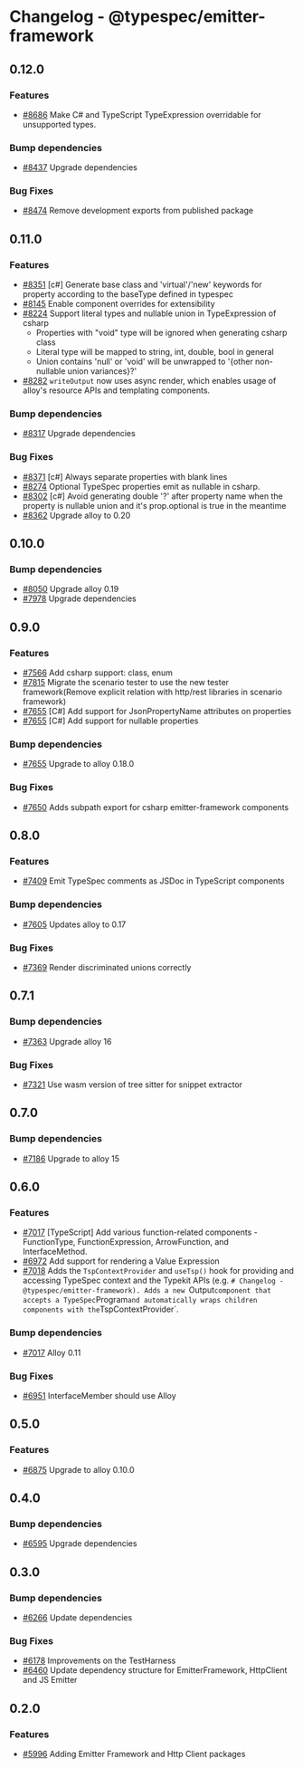 # Changelog - @typespec/emitter-framework

## 0.12.0

### Features

- [#8686](https://github.com/microsoft/typespec/pull/8686) Make C# and TypeScript TypeExpression overridable for unsupported types.

### Bump dependencies

- [#8437](https://github.com/microsoft/typespec/pull/8437) Upgrade dependencies

### Bug Fixes

- [#8474](https://github.com/microsoft/typespec/pull/8474) Remove development exports from published package


## 0.11.0

### Features

- [#8351](https://github.com/microsoft/typespec/pull/8351) [c#] Generate base class and 'virtual'/'new' keywords for property according to the baseType defined in typespec
- [#8145](https://github.com/microsoft/typespec/pull/8145) Enable component overrides for extensibility
- [#8224](https://github.com/microsoft/typespec/pull/8224) Support literal types and nullable union in TypeExpression of csharp
  - Properties with "void" type will be ignored when generating csharp class
  - Literal type will be mapped to string, int, double, bool in general
  - Union contains 'null' or 'void' will be unwrapped to '{other non-nullable union variances}?'
- [#8282](https://github.com/microsoft/typespec/pull/8282) `writeOutput` now uses async render, which enables usage of alloy's resource APIs and templating components.

### Bump dependencies

- [#8317](https://github.com/microsoft/typespec/pull/8317) Upgrade dependencies

### Bug Fixes

- [#8371](https://github.com/microsoft/typespec/pull/8371) [c#] Always separate properties with blank lines
- [#8274](https://github.com/microsoft/typespec/pull/8274) Optional TypeSpec properties emit as nullable in csharp.
- [#8302](https://github.com/microsoft/typespec/pull/8302) [c#] Avoid generating double '?' after property name when the property is nullable union and it's prop.optional is true in the meantime
- [#8362](https://github.com/microsoft/typespec/pull/8362) Upgrade alloy to 0.20


## 0.10.0

### Bump dependencies

- [#8050](https://github.com/microsoft/typespec/pull/8050) Upgrade alloy 0.19
- [#7978](https://github.com/microsoft/typespec/pull/7978) Upgrade dependencies


## 0.9.0

### Features

- [#7566](https://github.com/microsoft/typespec/pull/7566) Add csharp support: class, enum
- [#7815](https://github.com/microsoft/typespec/pull/7815) Migrate the scenario tester to use the new tester framework(Remove explicit relation with http/rest libraries in scenario framework)
- [#7655](https://github.com/microsoft/typespec/pull/7655) [C#] Add support for JsonPropertyName attributes on properties
- [#7655](https://github.com/microsoft/typespec/pull/7655) [C#] Add support for nullable properties

### Bump dependencies

- [#7655](https://github.com/microsoft/typespec/pull/7655) Upgrade to alloy 0.18.0

### Bug Fixes

- [#7650](https://github.com/microsoft/typespec/pull/7650) Adds subpath export for csharp emitter-framework components


## 0.8.0

### Features

- [#7409](https://github.com/microsoft/typespec/pull/7409) Emit TypeSpec comments as JSDoc in TypeScript components

### Bump dependencies

- [#7605](https://github.com/microsoft/typespec/pull/7605) Updates alloy to 0.17

### Bug Fixes

- [#7369](https://github.com/microsoft/typespec/pull/7369) Render discriminated unions correctly


## 0.7.1

### Bump dependencies

- [#7363](https://github.com/microsoft/typespec/pull/7363) Upgrade alloy 16

### Bug Fixes

- [#7321](https://github.com/microsoft/typespec/pull/7321) Use wasm version of tree sitter for snippet extractor


## 0.7.0

### Bump dependencies

- [#7186](https://github.com/microsoft/typespec/pull/7186) Upgrade to alloy 15


## 0.6.0

### Features

- [#7017](https://github.com/microsoft/typespec/pull/7017) [TypeScript] Add various function-related components - FunctionType, FunctionExpression, ArrowFunction, and InterfaceMethod.
- [#6972](https://github.com/microsoft/typespec/pull/6972) Add support for rendering a Value Expression
- [#7018](https://github.com/microsoft/typespec/pull/7018) Adds the `TspContextProvider` and `useTsp()` hook for providing and accessing TypeSpec context and the Typekit APIs (e.g. `# Changelog - @typespec/emitter-framework). Adds a new `Output` component that accepts a TypeSpec `Program` and automatically wraps children components with the `TspContextProvider`.

### Bump dependencies

- [#7017](https://github.com/microsoft/typespec/pull/7017) Alloy 0.11

### Bug Fixes

- [#6951](https://github.com/microsoft/typespec/pull/6951) InterfaceMember should use Alloy


## 0.5.0

### Features

- [#6875](https://github.com/microsoft/typespec/pull/6875) Upgrade to alloy 0.10.0


## 0.4.0

### Bump dependencies

- [#6595](https://github.com/microsoft/typespec/pull/6595) Upgrade dependencies


## 0.3.0

### Bump dependencies

- [#6266](https://github.com/microsoft/typespec/pull/6266) Update dependencies

### Bug Fixes

- [#6178](https://github.com/microsoft/typespec/pull/6178) Improvements on the TestHarness
- [#6460](https://github.com/microsoft/typespec/pull/6460) Update dependency structure for EmitterFramework, HttpClient and JS Emitter




## 0.2.0

### Features

- [#5996](https://github.com/microsoft/typespec/pull/5996) Adding Emitter Framework and Http Client packages

